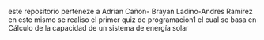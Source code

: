 este repositorio perteneze a Adrian Cañon- Brayan Ladino-Andres Ramirez 
en este mismo se realiso el primer quiz de programacion1 el cual se basa en Cálculo de la capacidad de un sistema de energía solar
